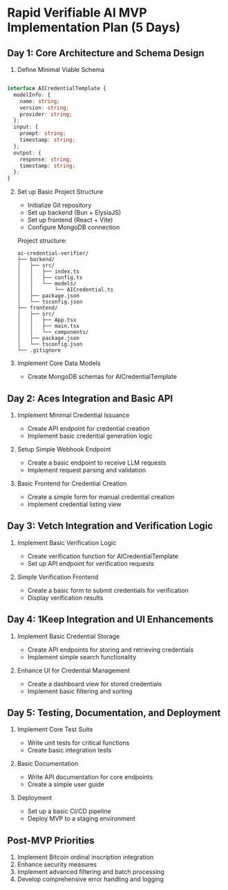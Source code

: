 # Rapid Verifiable AI MVP Implementation Plan (5 Days)

## Day 1: Core Architecture and Schema Design

1. Define Minimal Viable Schema

```typescript

interface AICredentialTemplate {
  modelInfo: {
    name: string;
    version: string;
    provider: string;
  };
  input: {
    prompt: string;
    timestamp: string;
  };
  output: {
    response: string;
    timestamp: string;
  };
}
```

2. Set up Basic Project Structure
   - Initialize Git repository
   - Set up backend (Bun + ElysiaJS)
   - Set up frontend (React + Vite)
   - Configure MongoDB connection

   Project structure:
   ```
   ai-credential-verifier/
   ├── backend/
   │   ├── src/
   │   │   ├── index.ts
   │   │   ├── config.ts
   │   │   └── models/
   │   │       └── AICredential.ts
   │   ├── package.json
   │   └── tsconfig.json
   ├── frontend/
   │   ├── src/
   │   │   ├── App.tsx
   │   │   ├── main.tsx
   │   │   └── components/
   │   ├── package.json
   │   └── tsconfig.json
   └── .gitignore
   ```

3. Implement Core Data Models
   - Create MongoDB schemas for AICredentialTemplate

## Day 2: Aces Integration and Basic API

1. Implement Minimal Credential Issuance
   - Create API endpoint for credential creation
   - Implement basic credential generation logic

2. Setup Simple Webhook Endpoint
   - Create a basic endpoint to receive LLM requests
   - Implement request parsing and validation

3. Basic Frontend for Credential Creation
   - Create a simple form for manual credential creation
   - Implement credential listing view

## Day 3: Vetch Integration and Verification Logic

1. Implement Basic Verification Logic
   - Create verification function for AICredentialTemplate
   - Set up API endpoint for verification requests

2. Simple Verification Frontend
   - Create a basic form to submit credentials for verification
   - Display verification results

## Day 4: 1Keep Integration and UI Enhancements

1. Implement Basic Credential Storage
   - Create API endpoints for storing and retrieving credentials
   - Implement simple search functionality

2. Enhance UI for Credential Management
   - Create a dashboard view for stored credentials
   - Implement basic filtering and sorting

## Day 5: Testing, Documentation, and Deployment

1. Implement Core Test Suite
   - Write unit tests for critical functions
   - Create basic integration tests

2. Basic Documentation
   - Write API documentation for core endpoints
   - Create a simple user guide

3. Deployment
   - Set up a basic CI/CD pipeline
   - Deploy MVP to a staging environment

## Post-MVP Priorities
1. Implement Bitcoin ordinal inscription integration
2. Enhance security measures
3. Implement advanced filtering and batch processing
4. Develop comprehensive error handling and logging
